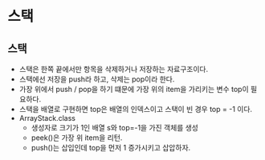 # 스택
## 스택
  - 스택은 한쪽 끝에서만 항목을 삭제하거나 저장하는 자료구조이다.
  - 스택에선 저장을 push라 하고, 삭제는 pop이라 한다. 
  - 가장 위에서 push / pop을 하기 떄문에 가장 위의 item을 가리키는 변수 top이 필요하다. 
  - 스택을 배열로 구현하면 top은 배열의 인덱스이고 스택이 빈 경우 top = -1 이다.
  - ArrayStack.class
    - 생성자로 크기가 1인 배열 s와 top=-1을 가진 객체를 생성
    - peek()은 가장 위 item을 리턴. 
    - push()는 삽입인데 top을 먼저 1 증가시키고 삽압하자. 